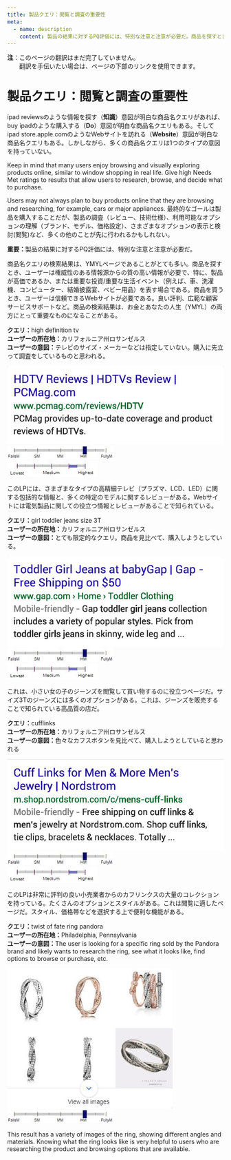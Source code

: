 ```yaml
---
title: 製品クエリ：閲覧と調査の重要性
meta:
  - name: description
    content: 製品の結果に対するPQ評価には、特別な注意と注意が必要だ。商品を探すとき、ユーザーは権威性のある情報源からの質の高い情報が必要で、特に、製品が高価であるか、または重要な投資/重要な生活イベントを表す場合である。
---
```


<div class="note">

**注**：このページの翻訳はまだ完了していません。  
　　翻訳を手伝いたい場合は、ページの下部のリンクを使用できます。

</div>

# 製品クエリ：閲覧と調査の重要性

<span class="query">ipad reviews</span>のような情報を探す（**知識**）意図が明白な商品名クエリがあれば、<span class="query">buy ipad</span>のような購入する（**Do**）意図が明白な商品名クエリもある。そして<span class="query">ipad store.apple.com</span>のようなWebサイトを訪れる（**Website**）意図が明白な商品名クエリもある。しかしながら、多くの商品名クエリは1つのタイプの意図を持っていない。

Keep in mind that many users enjoy browsing and visually exploring products online, similar to window shopping in real life. Give high Needs Met ratings to results that allow users to research, browse, and decide what to purchase.

Users may not always plan to buy products online that they are browsing and researching, for example, cars or major appliances. 最終的なゴールは製品を購入することだが、製品の調査（レビュー、技術仕様）、利用可能なオプションの理解（ブランド、モデル、価格設定）、さまざまなオプションの表示と検討(閲覧)など、多くの他のことが先に行われるかもしれない。

**重要：**<!-- -->製品の結果に対するPQ評価には、特別な注意と注意が必要だ。

商品名クエリの検索結果は、YMYLページであることがとても多い。商品を探すとき、ユーザーは権威性のある情報源からの質の高い情報が必要で、特に、製品が高価であるか、または重要な投資/重要な生活イベント（例えば、車、洗濯機、コンピューター、結婚披露宴、ベビー用品）を表す場合である。商品を買うとき、ユーザーは信頼できるWebサイトが必要である。良い評判、広範な顧客サービスサポートなど。商品の検索結果は、お金とあなたの人生（YMYL）の両方にとって重要なものになることがある。

<div class="examples">
<div class="example">

**クエリ：**<span class="query">high definition tv</span>  
**ユーザーの所在地：**<!-- -->カリフォルニア州ロサンゼルス  
**ユーザーの意図：**<!-- -->テレビのサイズ・メーカーなどは指定していない。購入に先立って調査をしているものと思われる。

<div class="results">
<div class="result">

![](../images/img779.jpg)  
![needs met scale - highly meets](../images/hm.jpg)  
![page quality scale - high - narrow range](../images/high-narrow.jpg)

このLPには、さまざまなタイプの高精細テレビ（プラズマ、LCD、LED）に関する包括的な情報と、多くの特定のモデルに関するレビューがある。Webサイトには電気製品に関しての役立つ情報とレビューがあることで知られている。

</div>
</div>
</div>
<div class="example">

**クエリ：**<span class="query">girl toddler jeans size 3T</span>  
**ユーザーの所在地：**<!-- -->カリフォルニア州ロサンゼルス  
**ユーザーの意図：**<!-- -->とても限定的なクエリ。商品を見比べて、購入しようとしている。

<div class="results">
<div class="result">

![](../images/img782.jpg)  
![needs met scale - highly meets](../images/hm.jpg)  
![page quality scale - high - narrow range](../images/high-narrow.jpg)

これは、小さい女の子のジーンズを閲覧して買い物するのに役立つページだ。サイズ3Tのジーンズには多くのオプションがある。これは、ジーンズを販売することで知られている高品質の店だ。

</div>
</div>
</div>
<div class="example">

**クエリ：**<span class="query">cufflinks</span>  
**ユーザーの所在地：**<!-- -->カリフォルニア州ロサンゼルス  
**ユーザーの意図：**<!-- -->色々なカフスボタンを見比べて、購入しようとしていると思われる

<div class="results">
<div class="result">

![](../images/img785.jpg)  
![needs met scale - highly meets](../images/hm.jpg)  
![page quality scale - high - narrow range](../images/high-narrow.jpg)

このLPは非常に評判の良い小売業者からのカフリンクスの大量のコレクションを持っている。たくさんのオプションとスタイルがある。これは閲覧に適したページだ。スタイル、価格帯などを選択する上で便利な機能がある。

</div>
</div>
</div>
<div class="example">

**クエリ：**<span class="query">twist of fate ring pandora</span>  
**ユーザーの所在地：**<!-- -->Philadelphia, Pennsylvania  
**ユーザーの意図：**<!-- -->The user is looking for a specific ring sold by the Pandora brand and likely wants to research the ring, see what it looks like, find options to browse or purchase, etc.

<div class="results">
<div class="result">

![](../images/img789.jpg)  
![needs met scale - highly meets](../images/hm.jpg)

This result has a variety of images of the ring, showing different angles and materials. Knowing what the ring looks like is very helpful to users who are researching the product and browsing options that are available.

</div>
</div>
</div>
</div>
